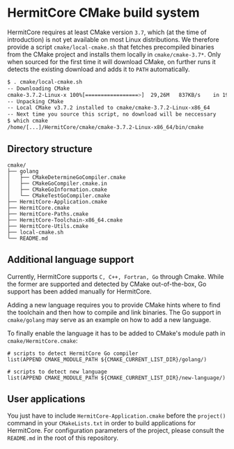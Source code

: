 HermitCore CMake build system
=============================

HermitCore requires at least CMake version `3.7`, which (at the time of
introduction) is not yet available on most Linux distributions. We therefore
provide a script `cmake/local-cmake.sh` that fetches precompiled binaries from
the CMake project and installs them locally in `cmake/cmake-3.7*`. Only when
sourced for the first time it will download CMake, on further runs it detects
the existing download and adds it to `PATH` automatically.

```bash
$ . cmake/local-cmake.sh
-- Downloading CMake
cmake-3.7.2-Linux-x 100%[=================>]  29,26M   837KB/s    in 19s
-- Unpacking CMake
-- Local CMake v3.7.2 installed to cmake/cmake-3.7.2-Linux-x86_64
-- Next time you source this script, no download will be neccessary
$ which cmake
/home/[...]/HermitCore/cmake/cmake-3.7.2-Linux-x86_64/bin/cmake
```

## Directory structure

```
cmake/
├── golang
│   ├── CMakeDetermineGoCompiler.cmake
│   ├── CMakeGoCompiler.cmake.in
│   ├── CMakeGoInformation.cmake
│   └── CMakeTestGoCompiler.cmake
├── HermitCore-Application.cmake
├── HermitCore.cmake
├── HermitCore-Paths.cmake
├── HermitCore-Toolchain-x86_64.cmake
├── HermitCore-Utils.cmake
├── local-cmake.sh
└── README.md
```

## Additional language support

Currently, HermitCore supports `C, C++, Fortran, Go` through Cmake. While the
former are supported and detected by CMake out-of-the-box, Go support has been
added manually for HermitCore.

Adding a new language requires you to provide CMake hints where to find the
toolchain and then how to compile and link binaries. The Go support in
`cmake/golang` may serve as an example on how to add a new language.

To finally enable the language it has to be added to CMake's module path in
`cmake/HermitCore.cmake`:

```
# scripts to detect HermitCore Go compiler
list(APPEND CMAKE_MODULE_PATH ${CMAKE_CURRENT_LIST_DIR}/golang/)

# scripts to detect new language
list(APPEND CMAKE_MODULE_PATH ${CMAKE_CURRENT_LIST_DIR}/new-language/)
```


## User applications

You just have to include `HermitCore-Application.cmake` before the `project()`
command in your `CMakeLists.txt` in order to build applications for HermitCore.
For configuration parameters of the project, please consult the `README.md` in
the root of this repository.
